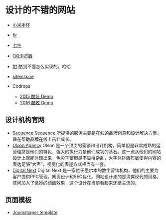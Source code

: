 # 设计的不错的网站
* [小米手环](http://www.mi.com/shouhuan/#home)
* [fir](http://fir.im/)
* [七牛](http://www.qiniu.com/)
* [QQ浏览器](http://browser.qq.com/index_m.html)
* [fff](http://fff.cmiscm.com/#!/main) 酷到不懂怎么实现的，哈哈
* [siteinspire](https://www.siteinspire.com/)

* Codrops
  * [2015 酷炫 Demo](http://tympanus.net/codrops2015/)
  * [2016 酷炫 Demo](http://tympanus.net/codrops2016/)

## 设计机构官网
* [Sequence](http://www.sequence.co.uk/) Sequence 所提供的服务主要是在线的品牌创意和设计解决方案，旨在帮助品牌在线上茁壮成长。
* [Olson Agency](http://www.olson.com/) Olson 是一个顶尖的营销和设计机构，简单但是非常成熟的运营理念是他们的特色，强大的执行力是他们成功的基石。这一点从他们的网站设计上就能体现出来，色彩丰富但是不显得杂乱，大字体排版布局使得内容的表达足够“大声”，视觉化的表述方式相当有一套。
* [Digital Next](https://www.digital-next.com.au/) Digital Next 是一家位于墨尔本的数字营销机构，他们的主要为客户提供PPC管理，网页设计和SEO优化。网站设计走的是清爽现代的风格，其间加入了微妙的动画效果，这个设计在当前看起来还挺主流的。


## 页面模板
* [Joomshaper template](https://www.joomshaper.com/joomla-templates)
